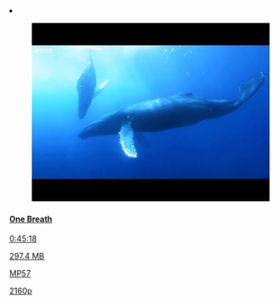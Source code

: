 <li>
						<a href="#" class="content__link content__link--active test_add_item">
							<figure class="content__thumbnail">
								<img src="img/youtube-thumbnail.jpg" alt="Test" />
							</figure>
							<div class="content__data">
								<!-- <div class="content__file-container"> -->
									<h4 class="content__file-title">One Breath</h4>
								<!-- </div> -->
								<!-- <div class="content__file-container"> -->
									<p class="content__file-length">0:45:18</p>
								<!-- </div> -->
								<!-- <div class="content__file-container"> -->
									<p class="content__file-size">297.4 MB</p>
								<!-- </div> -->
								<!-- <div class="content__file-container"> -->
									<p class="content__file-format">MP57</p>
								<!-- </div> -->
								<!-- <div class="content__file-container"> -->
									<p class="content__file-resolution">2160p</p>
								<!-- </div> -->
							</div>
						</a>
					</li>
